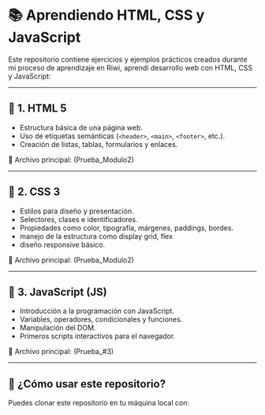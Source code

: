 # 📚 Aprendiendo HTML, CSS y JavaScript

Este repositorio contiene ejercicios y ejemplos prácticos creados durante mi proceso de aprendizaje en Riwi, aprendí desarrollo web con HTML, CSS y JavaScript:

---

## 🧱 1. HTML 5

- Estructura básica de una página web.
- Uso de etiquetas semánticas (`<header>`, `<main>`, `<footer>`, etc.).
- Creación de listas, tablas, formularios y enlaces.

📄 Archivo principal: (Prueba_Modulo2) 

---

## 🎨 2. CSS 3

- Estilos para diseño y presentación.
- Selectores, clases e identificadores.
- Propiedades como color, tipografía, márgenes, paddings, bordes.
- manejo de la estructura como display grid, flex
- diseño responsive básico.

📄 Archivo principal: (Prueba_Modulo2) 

---

## 🧠 3. JavaScript (JS)

- Introducción a la programación con JavaScript.
- Variables, operadores, condicionales y funciones.
- Manipulación del DOM.
- Primeros scripts interactivos para el navegador.

📄 Archivo principal: (Prueba_#3)

---

## 🚀 ¿Cómo usar este repositorio?

Puedes clonar este repositorio en tu máquina local con:

```bash
